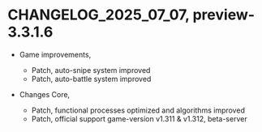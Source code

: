 ﻿# CHANGELOG_2025_07_07, preview-3.3.1.6

+ Game improvements,
  - Patch, auto-snipe system improved
  - Patch, auto-battle system improved

+ Changes Core,
  - Patch, functional processes optimized and algorithms improved
  - Patch, official support game-version v1.311 & v1.312, beta-server